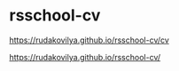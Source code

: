 # rsschool-cv

https://rudakovilya.github.io/rsschool-cv/cv


https://rudakovilya.github.io/rsschool-cv/
